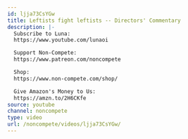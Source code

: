 ```yaml
---
id: ljja73CsYGw
title: Leftists fight leftists -- Directors' Commentary
description: |-
  Subscribe to Luna:
  https://www.youtube.com/lunaoi

  Support Non-Compete:
  https://www.patreon.com/noncompete

  Shop:
  https://www.non-compete.com/shop/

  Give Amazon's Money to Us:
  https://amzn.to/2H6CKfe
source: youtube
channel: noncompete
type: video
url: /noncompete/videos/ljja73CsYGw/
---
```

